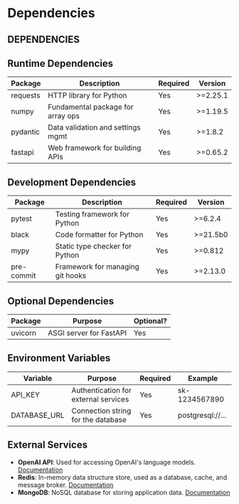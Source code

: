 # Dependencies

## DEPENDENCIES

## Runtime Dependencies

| Package    | Description                         | Required | Version   |
|------------|-------------------------------------|----------|-----------|
| requests   | HTTP library for Python             | Yes      | >=2.25.1  |
| numpy      | Fundamental package for array ops   | Yes      | >=1.19.5  |
| pydantic   | Data validation and settings mgmt   | Yes      | >=1.8.2   |
| fastapi    | Web framework for building APIs     | Yes      | >=0.65.2  |

## Development Dependencies

| Package     | Description                             | Required | Version  |
|-------------|-----------------------------------------|----------|----------|
| pytest      | Testing framework for Python            | Yes      | >=6.2.4  |
| black       | Code formatter for Python               | Yes      | >=21.5b0 |
| mypy        | Static type checker for Python          | Yes      | >=0.812  |
| pre-commit  | Framework for managing git hooks        | Yes      | >=2.13.0 |

## Optional Dependencies

| Package | Purpose                          | Optional? |
|---------|----------------------------------|-----------|
| uvicorn | ASGI server for FastAPI          | Yes       |

## Environment Variables

| Variable      | Purpose                             | Required | Example           |
|---------------|-------------------------------------|----------|-------------------|
| API_KEY       | Authentication for external services| Yes      | sk-1234567890     |
| DATABASE_URL  | Connection string for the database  | Yes      | postgresql://...  |

## External Services

- **OpenAI API**: Used for accessing OpenAI's language models. [Documentation](https://beta.openai.com/docs/)
- **Redis**: In-memory data structure store, used as a database, cache, and message broker. [Documentation](https://redis.io/documentation)
- **MongoDB**: NoSQL database for storing application data. [Documentation](https://docs.mongodb.com/)
